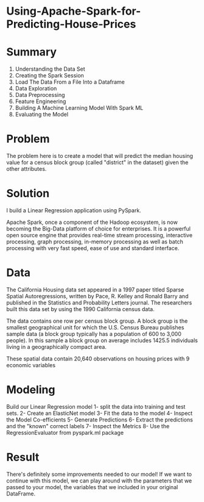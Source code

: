# Using-Apache-Spark-for-Predicting-House-Prices


# Summary

1. Understanding the Data Set
2. Creating the Spark Session
3. Load The Data From a File Into a Dataframe
4. Data Exploration
5. Data Preprocessing
6. Feature Engineering
7. Building A Machine Learning Model With Spark ML
8. Evaluating the Model




# Problem

The problem here is to create a model that will predict the median housing value for a census block group (called "district" in the dataset) given the other attributes.



# Solution

I build a Linear Regression application using PySpark.

Apache Spark, once a component of the Hadoop ecosystem, is now becoming the Big-Data platform of choice for enterprises. 
It is a powerful open source engine that provides real-time stream processing, interactive processing, graph processing, 
in-memory processing as well as batch processing with very fast speed, ease of use and standard interface.




# Data

The California Housing data set appeared in a 1997 paper titled Sparse Spatial Autoregressions, written by Pace, R. Kelley and Ronald Barry and published in the Statistics and Probability Letters journal. 
The researchers built this data set by using the 1990 California census data.

The data contains one row per census block group. A block group is the smallest geographical unit for which the U.S. Census Bureau publishes sample data (a block group typically has a population of 600 to 3,000 people). 
In this sample a block group on average includes 1425.5 individuals living in a geographically compact area.

These spatial data contain 20,640 observations on housing prices with 9 economic variables




# Modeling

Build our Linear Regression model
1- split the data into training and test sets.
2- Create an ElasticNet model
3- Fit the data to the model
4- Inspect the Model Co-efficients
5- Generate Predictions
6- Extract the predictions and the "known" correct labels
7- Inspect the Metrics
8- Use the RegressionEvaluator from pyspark.ml package





# Result

There's definitely some improvements needed to our model! 
If we want to continue with this model, we can play around with the parameters that we passed to your model, the variables that we included in your original DataFrame.

